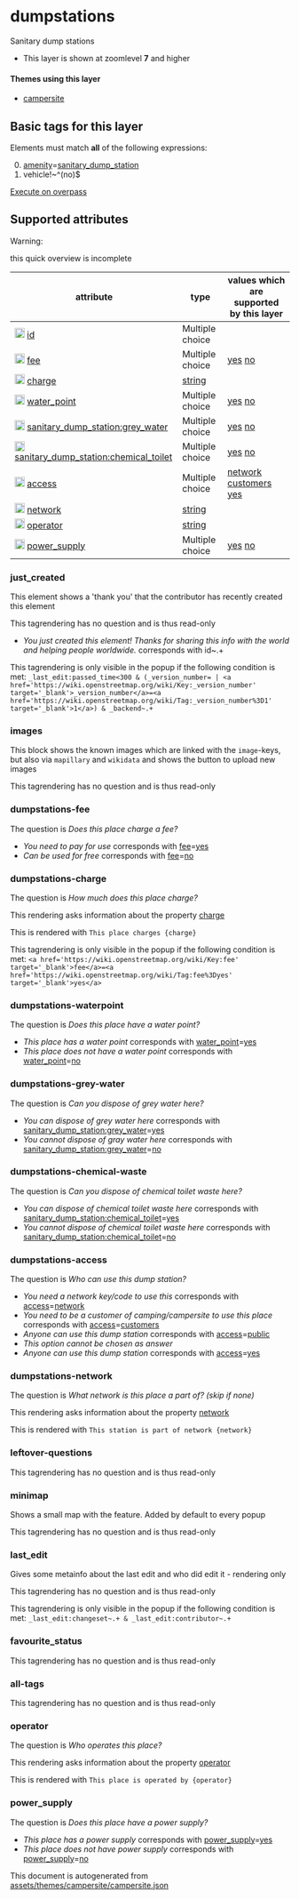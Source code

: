 [//]: # (WARNING: this file is automatically generated. Please find the sources at the bottom and edit those sources)

 dumpstations 
==============





Sanitary dump stations






  - This layer is shown at zoomlevel **7** and higher




#### Themes using this layer 





  - [campersite](https://mapcomplete.org/campersite)




 Basic tags for this layer 
---------------------------



Elements must match **all** of the following expressions:

0. <a href='https://wiki.openstreetmap.org/wiki/Key:amenity' target='_blank'>amenity</a>=<a href='https://wiki.openstreetmap.org/wiki/Tag:amenity%3Dsanitary_dump_station' target='_blank'>sanitary_dump_station</a>
1. vehicle!~^(no)$

[Execute on overpass](http://overpass-turbo.eu/?Q=%5Bout%3Ajson%5D%5Btimeout%3A90%5D%3B%28%20%20%20%20nwr%5B%22amenity%22%3D%22sanitary_dump_station%22%5D%5B%22vehicle%22!~%22%5E%28no%29%24%22%5D%28%7B%7Bbbox%7D%7D%29%3B%0A%29%3Bout%20body%3B%3E%3Bout%20skel%20qt%3B)



 Supported attributes 
----------------------



Warning: 

this quick overview is incomplete



attribute | type | values which are supported by this layer
----------- | ------ | ------------------------------------------
[<img src='https://mapcomplete.org/assets/svg/statistics.svg' height='18px'>](https://taginfo.openstreetmap.org/keys/id#values) [id](https://wiki.openstreetmap.org/wiki/Key:id) | Multiple choice | 
[<img src='https://mapcomplete.org/assets/svg/statistics.svg' height='18px'>](https://taginfo.openstreetmap.org/keys/fee#values) [fee](https://wiki.openstreetmap.org/wiki/Key:fee) | Multiple choice | [yes](https://wiki.openstreetmap.org/wiki/Tag:fee%3Dyes) [no](https://wiki.openstreetmap.org/wiki/Tag:fee%3Dno)
[<img src='https://mapcomplete.org/assets/svg/statistics.svg' height='18px'>](https://taginfo.openstreetmap.org/keys/charge#values) [charge](https://wiki.openstreetmap.org/wiki/Key:charge) | [string](../SpecialInputElements.md#string) | 
[<img src='https://mapcomplete.org/assets/svg/statistics.svg' height='18px'>](https://taginfo.openstreetmap.org/keys/water_point#values) [water_point](https://wiki.openstreetmap.org/wiki/Key:water_point) | Multiple choice | [yes](https://wiki.openstreetmap.org/wiki/Tag:water_point%3Dyes) [no](https://wiki.openstreetmap.org/wiki/Tag:water_point%3Dno)
[<img src='https://mapcomplete.org/assets/svg/statistics.svg' height='18px'>](https://taginfo.openstreetmap.org/keys/sanitary_dump_station:grey_water#values) [sanitary_dump_station:grey_water](https://wiki.openstreetmap.org/wiki/Key:sanitary_dump_station:grey_water) | Multiple choice | [yes](https://wiki.openstreetmap.org/wiki/Tag:sanitary_dump_station:grey_water%3Dyes) [no](https://wiki.openstreetmap.org/wiki/Tag:sanitary_dump_station:grey_water%3Dno)
[<img src='https://mapcomplete.org/assets/svg/statistics.svg' height='18px'>](https://taginfo.openstreetmap.org/keys/sanitary_dump_station:chemical_toilet#values) [sanitary_dump_station:chemical_toilet](https://wiki.openstreetmap.org/wiki/Key:sanitary_dump_station:chemical_toilet) | Multiple choice | [yes](https://wiki.openstreetmap.org/wiki/Tag:sanitary_dump_station:chemical_toilet%3Dyes) [no](https://wiki.openstreetmap.org/wiki/Tag:sanitary_dump_station:chemical_toilet%3Dno)
[<img src='https://mapcomplete.org/assets/svg/statistics.svg' height='18px'>](https://taginfo.openstreetmap.org/keys/access#values) [access](https://wiki.openstreetmap.org/wiki/Key:access) | Multiple choice | [network](https://wiki.openstreetmap.org/wiki/Tag:access%3Dnetwork) [customers](https://wiki.openstreetmap.org/wiki/Tag:access%3Dcustomers) [yes](https://wiki.openstreetmap.org/wiki/Tag:access%3Dyes)
[<img src='https://mapcomplete.org/assets/svg/statistics.svg' height='18px'>](https://taginfo.openstreetmap.org/keys/network#values) [network](https://wiki.openstreetmap.org/wiki/Key:network) | [string](../SpecialInputElements.md#string) | 
[<img src='https://mapcomplete.org/assets/svg/statistics.svg' height='18px'>](https://taginfo.openstreetmap.org/keys/operator#values) [operator](https://wiki.openstreetmap.org/wiki/Key:operator) | [string](../SpecialInputElements.md#string) | 
[<img src='https://mapcomplete.org/assets/svg/statistics.svg' height='18px'>](https://taginfo.openstreetmap.org/keys/power_supply#values) [power_supply](https://wiki.openstreetmap.org/wiki/Key:power_supply) | Multiple choice | [yes](https://wiki.openstreetmap.org/wiki/Tag:power_supply%3Dyes) [no](https://wiki.openstreetmap.org/wiki/Tag:power_supply%3Dno)




### just_created 



This element shows a 'thank you' that the contributor has recently created this element

This tagrendering has no question and is thus read-only





  - *You just created this element! Thanks for sharing this info with the world and helping people worldwide.*  corresponds with  id~.+


This tagrendering is only visible in the popup if the following condition is met: `_last_edit:passed_time<300 & (_version_number= | <a href='https://wiki.openstreetmap.org/wiki/Key:_version_number' target='_blank'>_version_number</a>=<a href='https://wiki.openstreetmap.org/wiki/Tag:_version_number%3D1' target='_blank'>1</a>) & _backend~.+`



### images 



This block shows the known images which are linked with the `image`-keys, but also via `mapillary` and `wikidata` and shows the button to upload new images

This tagrendering has no question and is thus read-only





### dumpstations-fee 



The question is  *Does this place charge a fee?*





  - *You need to pay for use*  corresponds with  <a href='https://wiki.openstreetmap.org/wiki/Key:fee' target='_blank'>fee</a>=<a href='https://wiki.openstreetmap.org/wiki/Tag:fee%3Dyes' target='_blank'>yes</a>
  - *Can be used for free*  corresponds with  <a href='https://wiki.openstreetmap.org/wiki/Key:fee' target='_blank'>fee</a>=<a href='https://wiki.openstreetmap.org/wiki/Tag:fee%3Dno' target='_blank'>no</a>




### dumpstations-charge 



The question is  *How much does this place charge?*

This rendering asks information about the property  [charge](https://wiki.openstreetmap.org/wiki/Key:charge) 

This is rendered with  `This place charges {charge}`



This tagrendering is only visible in the popup if the following condition is met: `<a href='https://wiki.openstreetmap.org/wiki/Key:fee' target='_blank'>fee</a>=<a href='https://wiki.openstreetmap.org/wiki/Tag:fee%3Dyes' target='_blank'>yes</a>`



### dumpstations-waterpoint 



The question is  *Does this place have a water point?*





  - *This place has a water point*  corresponds with  <a href='https://wiki.openstreetmap.org/wiki/Key:water_point' target='_blank'>water_point</a>=<a href='https://wiki.openstreetmap.org/wiki/Tag:water_point%3Dyes' target='_blank'>yes</a>
  - *This place does not have a water point*  corresponds with  <a href='https://wiki.openstreetmap.org/wiki/Key:water_point' target='_blank'>water_point</a>=<a href='https://wiki.openstreetmap.org/wiki/Tag:water_point%3Dno' target='_blank'>no</a>




### dumpstations-grey-water 



The question is  *Can you dispose of grey water here?*





  - *You can dispose of grey water here*  corresponds with  <a href='https://wiki.openstreetmap.org/wiki/Key:sanitary_dump_station:grey_water' target='_blank'>sanitary_dump_station:grey_water</a>=<a href='https://wiki.openstreetmap.org/wiki/Tag:sanitary_dump_station:grey_water%3Dyes' target='_blank'>yes</a>
  - *You cannot dispose of gray water here*  corresponds with  <a href='https://wiki.openstreetmap.org/wiki/Key:sanitary_dump_station:grey_water' target='_blank'>sanitary_dump_station:grey_water</a>=<a href='https://wiki.openstreetmap.org/wiki/Tag:sanitary_dump_station:grey_water%3Dno' target='_blank'>no</a>




### dumpstations-chemical-waste 



The question is  *Can you dispose of chemical toilet waste here?*





  - *You can dispose of chemical toilet waste here*  corresponds with  <a href='https://wiki.openstreetmap.org/wiki/Key:sanitary_dump_station:chemical_toilet' target='_blank'>sanitary_dump_station:chemical_toilet</a>=<a href='https://wiki.openstreetmap.org/wiki/Tag:sanitary_dump_station:chemical_toilet%3Dyes' target='_blank'>yes</a>
  - *You cannot dispose of chemical toilet waste here*  corresponds with  <a href='https://wiki.openstreetmap.org/wiki/Key:sanitary_dump_station:chemical_toilet' target='_blank'>sanitary_dump_station:chemical_toilet</a>=<a href='https://wiki.openstreetmap.org/wiki/Tag:sanitary_dump_station:chemical_toilet%3Dno' target='_blank'>no</a>




### dumpstations-access 



The question is  *Who can use this dump station?*





  - *You need a network key/code to use this*  corresponds with  <a href='https://wiki.openstreetmap.org/wiki/Key:access' target='_blank'>access</a>=<a href='https://wiki.openstreetmap.org/wiki/Tag:access%3Dnetwork' target='_blank'>network</a>
  - *You need to be a customer of camping/campersite to use this place*  corresponds with  <a href='https://wiki.openstreetmap.org/wiki/Key:access' target='_blank'>access</a>=<a href='https://wiki.openstreetmap.org/wiki/Tag:access%3Dcustomers' target='_blank'>customers</a>
  - *Anyone can use this dump station*  corresponds with  <a href='https://wiki.openstreetmap.org/wiki/Key:access' target='_blank'>access</a>=<a href='https://wiki.openstreetmap.org/wiki/Tag:access%3Dpublic' target='_blank'>public</a>
  - _This option cannot be chosen as answer_
  - *Anyone can use this dump station*  corresponds with  <a href='https://wiki.openstreetmap.org/wiki/Key:access' target='_blank'>access</a>=<a href='https://wiki.openstreetmap.org/wiki/Tag:access%3Dyes' target='_blank'>yes</a>




### dumpstations-network 



The question is  *What network is this place a part of? (skip if none)*

This rendering asks information about the property  [network](https://wiki.openstreetmap.org/wiki/Key:network) 

This is rendered with  `This station is part of network {network}`





### leftover-questions 



This tagrendering has no question and is thus read-only





### minimap 



Shows a small map with the feature. Added by default to every popup

This tagrendering has no question and is thus read-only





### last_edit 



Gives some metainfo about the last edit and who did edit it - rendering only

This tagrendering has no question and is thus read-only



This tagrendering is only visible in the popup if the following condition is met: `_last_edit:changeset~.+ & _last_edit:contributor~.+`



### favourite_status 



This tagrendering has no question and is thus read-only





### all-tags 



This tagrendering has no question and is thus read-only





### operator 



The question is  *Who operates this place?*

This rendering asks information about the property  [operator](https://wiki.openstreetmap.org/wiki/Key:operator) 

This is rendered with  `This place is operated by {operator}`





### power_supply 



The question is  *Does this place have a power supply?*





  - *This place has a power supply*  corresponds with  <a href='https://wiki.openstreetmap.org/wiki/Key:power_supply' target='_blank'>power_supply</a>=<a href='https://wiki.openstreetmap.org/wiki/Tag:power_supply%3Dyes' target='_blank'>yes</a>
  - *This place does not have power supply*  corresponds with  <a href='https://wiki.openstreetmap.org/wiki/Key:power_supply' target='_blank'>power_supply</a>=<a href='https://wiki.openstreetmap.org/wiki/Tag:power_supply%3Dno' target='_blank'>no</a>
 

This document is autogenerated from [assets/themes/campersite/campersite.json](https://github.com/pietervdvn/MapComplete/blob/develop/assets/themes/campersite/campersite.json)
